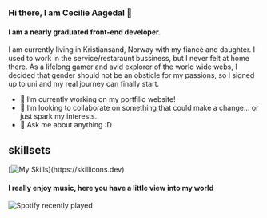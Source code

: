 ### Hi there, I am Cecilie Aagedal 👋



#### I am a nearly graduated front-end developer.

I am currently living in Kristiansand, Norway with my fiancè and daughter. I used to work in the service/restaraunt bussiness, but I never felt at home there. As a lifelong gamer and avid explorer of the world wide webs, I decided that gender should not be an obsticle for my passions, so I signed up to uni and my real journey can finally start.  

- 🔭 I’m currently working on my portfilio website! 
- 👯 I’m looking to collaborate on something that could make a change... or just spark my interests.
- 💬 Ask me about anything :D

## skillsets

[![My Skills](https://skillicons.dev/icons?i=js,html,css,figma,react,tailwind,bootstrap,netlify,wordpress,vscode,vite,ts,)](https://skillicons.dev)

#### I really enjoy music, here you have a little view into my world

<!--🎵SPOTIFY LATEST / 🌐WEBSITE: https://spotify-recently-played-readme.vercel.app/ -->
![Spotify recently played](https://spotify-recently-played-readme.vercel.app/api?user=caagedal)

